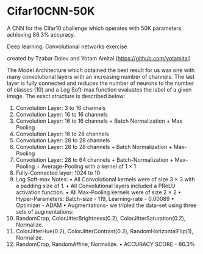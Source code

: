 # Cifar10CNN-50K
A CNN for the Cifar10 challenge which operates with 50K parameters, achieving 86.3% accuracy.

Deep learning: Convolutional networks exercise

created by Tzabar Dolev and Yotam Amitai (https://github.com/yotamitai)

The Model Architecture which obtained the best result for us was one with many
convolutional layers with an increasing number of channels. The last layer is fully
connected and reduces the number of neurons to the number of classes (10) and a Log
Soft-max function evaluates the label of a given image. The exact structure is described
below:
1. Convolution Layer: 3 to 16 channels
2. Convolution Layer: 16 to 16 channels
3. Convolution Layer: 16 to 16 channels + Batch Normalization + Max Pooling
4. Convolution Layer: 16 to 28 channels
5. Convolution Layer: 28 to 28 channels
6. Convolution Layer: 28 to 28 channels + Batch Normalization + Max-Pooling
7. Convolution Layer: 28 to 64 channels + Batch-Normalization + Max-Pooling +
Average-Pooling with a kernel of 1 × 1
8. Fully-Connected layer: 1024 to 10
9. Log Soft-max
Notes:
• All Convolutional kernels were of size 3 × 3 with a padding size of 1.
• All Convolutional layers included a PReLU activation function.
• All Max-Pooling kernels were of size 2 × 2
• Hyper-Parameters: Batch-size - 119, Learning-rate - 0.00089
• Optimizer - ADAM
• Augmentations- we tripled the data-set using three sets of augmentations:
1. RandomCrop, ColorJitterBrightness(0.2), ColorJitterSaturation(0.2),
Normalize.
2. ColorJitterHue(0.2), ColorJitterContrast(0.2), RandomHorizontalFlip(1),
Normalize.
3. RandomCrop, RandomAffine, Normalize.
• ACCURACY SCORE - 86.3%
